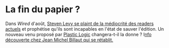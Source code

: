 # La fin du papier ?

Dans *Wired* d'août, [Steven Levy se plaint de la médiocrité des readers actuels](http://www.wired.com/techbiz/people/magazine/17-08/st_levy) et prophétise qu'ils sont incapables en l'état de sauver l'édition. Un nouveau venu proposé par [Plastic Logic](http://www.plasticlogic.com/) changera-t-il la donne ? I[nfo découverte chez Jean Michel Billaut qui se rétablit.](http://billaut.typepad.com/jm/2009/07/hello-2-.html)